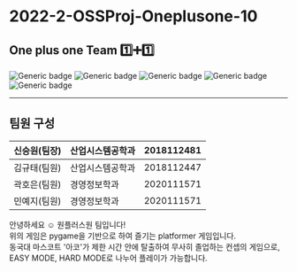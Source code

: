# 2022-2-OSSProj-Oneplusone-10

## One plus one Team 1️⃣➕1️⃣
![Generic badge](https://img.shields.io/badge/license-MIT-green.svg)
![Generic badge](https://img.shields.io/badge/OS-ubuntu-red.svg)
![Generic badge](https://img.shields.io/badge/IDE-VSCode-green.svg)
![Generic badge](https://img.shields.io/badge/python-3-blue.svg)
![Generic badge](https://img.shields.io/badge/pygame-2.0.2-yellow.svg)

---

## 팀원 구성
| 신승원(팀장) | 산업시스템공학과 | 2018112481 |
| --- | --- | --- |
| 김규태(팀원) | 산업시스템공학과 | 2018112447 |
| 곽호은(팀원) | 경영정보학과 | 2020111571 |
| 민예지(팀원) | 경영정보학과 | 2020111571 |

안녕하세요 ☺️ 원플러스원 팀입니다!  
위의 게임은 pygame을 기반으로 하여 즐기는 platformer 게임입니다.  
동국대 마스코트 '아코'가 제한 시간 안에 탈출하여 무사히 졸업하는 컨셉의 게임으로,  
EASY MODE, HARD MODE로 나누어 플레이가 가능합니다.
